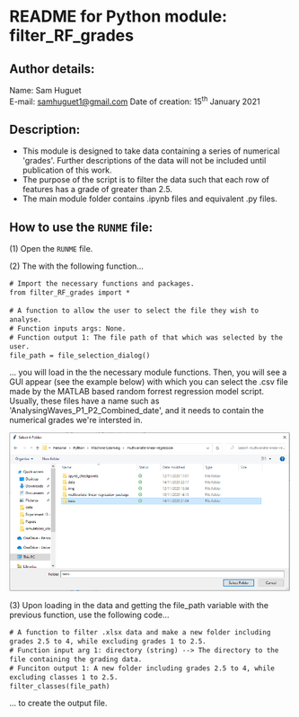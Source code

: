 # README for Python module: filter_RF_grades 

## Author details: 
Name: Sam Huguet  
E-mail: samhuguet1@gmail.com
Date of creation: 15<sup>th</sup> January 2021

## Description: 
- This module is designed to take data containing a series of numerical 'grades'. Further descriptions of the data will not be included until publication of this work. 
- The purpose of the script is to filter the data such that each row of features has a grade of greater than 2.5. 
- The main module folder contains .ipynb files and equivalent .py files. 
 
## How to use the ```RUNME``` file: 

(1) Open the ```RUNME``` file. 
    
(2) The with the following function... 
```
# Import the necessary functions and packages.
from filter_RF_grades import *

# A function to allow the user to select the file they wish to analyse. 
# Function inputs args: None. 
# Function output 1: The file path of that which was selected by the user. 
file_path = file_selection_dialog()
```
... you will load in the the necessary module functions. Then, you will see a GUI appear (see the example below) with which you can select the .csv file made by the MATLAB based random forrest regression model script. Usually, these files have a name such as 'AnalysingWaves_P1_P2_Combined_date', and it needs to contain the numerical grades we're intersted in. 

<img src="https://github.com/SamHSoftware/PhD/blob/main/filter_RF_grades/img/file_selection.PNG?raw=true" alt="folder selection GUI" width="500"/>

(3) Upon loading in the data and getting the file_path variable with the previous function, use the following code...
```
# A function to filter .xlsx data and make a new folder including grades 2.5 to 4, while excluding grades 1 to 2.5.
# Function input arg 1: directory (string) --> The directory to the file containing the grading data. 
# Funciton output 1: A new folder including grades 2.5 to 4, while excluding classes 1 to 2.5. 
filter_classes(file_path)    
```
... to create the output file.  